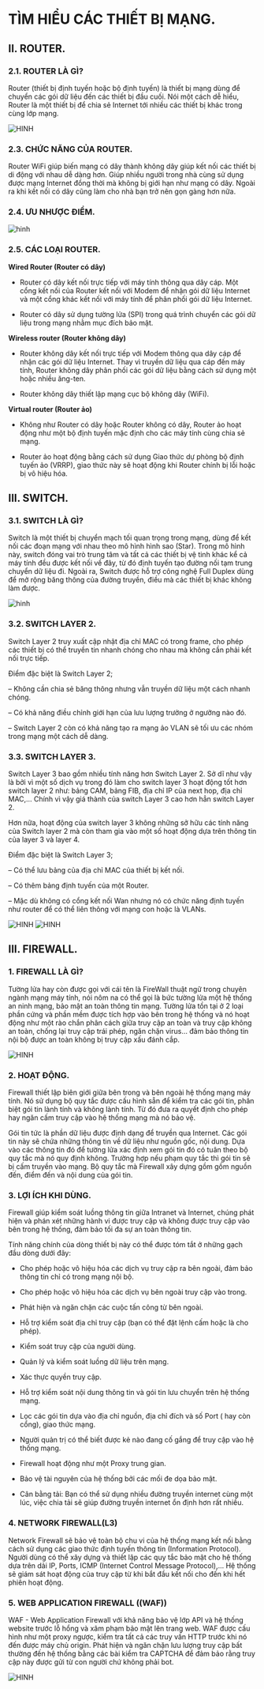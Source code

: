 # TÌM HIỂU CÁC THIẾT BỊ MẠNG.

## II. ROUTER.

### 2.1. ROUTER LÀ GÌ?

Router (thiết bị định tuyến hoặc bộ định tuyến) là thiết bị mạng dùng để chuyển các gói dữ liệu đến các thiết bị đầu cuối. Nói một cách dễ hiểu, Router là một thiết bị để chia sẻ Internet tới nhiều các thiết bị khác trong cùng lớp mạng.

![HINH ](../images/16_ROUTER.png)




### 2.3. CHỨC NĂNG CỦA ROUTER.

Router WiFi giúp biến mạng có dây thành không dây giúp kết nối các thiết bị di động với nhau dễ dàng hơn. Giúp nhiều người trong nhà cùng sử dụng được mạng Internet đồng thời mà không bị giới hạn như mạng có dây. Ngoài ra khi kết nối có dây cũng làm cho nhà bạn trở nên gọn gàng hơn nữa.

### 2.4. ƯU NHƯỢC ĐIỂM.

![hinh ](../images/15_router.png)


### 2.5. CÁC LOẠI ROUTER.

**Wired Router (Router có dây)**

- Router có dây kết nối trực tiếp với máy tính thông qua dây cáp. Một cổng kết nối của Router kết nối với Modem để nhận gói dữ liệu Internet và một cổng khác kết nối với máy tính để phân phối gói dữ liệu Internet.

- Router có dây sử dụng tường lửa (SPI) trong quá trình chuyển các gói dữ liệu trong mạng nhằm mục đích bảo mật.

**Wireless router (Router không dây)**

- Router không dây kết nối trực tiếp với Modem thông qua dây cáp để nhận các gói dữ liệu Internet. Thay vì truyền dữ liệu qua cáp đến máy tính, Router không dây phân phối các gói dữ liệu bằng cách sử dụng một hoặc nhiều ăng-ten.

- Router không dây thiết lập mạng cục bộ không dây (WiFi).

**Virtual router (Router ảo)**

- Không như Router có dây hoặc Router không có dây, Router ảo hoạt động như một bộ định tuyến mặc định cho các máy tính cùng chia sẻ mạng.

- Router ảo hoạt động bằng cách sử dụng Giao thức dự phòng bộ định tuyến ảo (VRRP), giao thức này sẽ hoạt động khi Router chính bị lỗi hoặc bị vô hiệu hóa.


## III. SWITCH.

### 3.1. SWITCH LÀ GÌ?

Switch là một thiết bị chuyển mạch tối quan trọng trong mạng, dùng để kết nối các đoạn mạng với nhau theo mô hình hình sao (Star). Trong mô hình này, switch đóng vai trò trung tâm và tất cả các thiết bị vệ tinh khác kể cả máy tính đều được kết nối về đây, từ đó định tuyến tạo đường nối tạm trung chuyển dữ liệu đi. Ngoài ra, Switch được hỗ trợ công nghệ Full Duplex dùng để mở rộng băng thông của đường truyền, điều mà các thiết bị khác không làm được.

![hinh ](../images/17_switch.png)


### 3.2. SWITCH LAYER 2.

Switch Layer 2 truy xuất cập nhật địa chỉ MAC có trong frame, cho phép các thiết bị có thể truyền tin nhanh chóng cho nhau mà không cần phải kết nối trực tiếp. 

Điểm đặc biệt là Switch Layer 2;

– Không cần chia sẻ băng thông nhưng vẫn truyền dữ liệu một cách nhanh chóng.

– Có khả năng điều chỉnh giới hạn của lưu lượng trưởng ở ngưỡng nào đó.

– Switch Layer 2 còn có khả năng tạo ra mạng ảo VLAN sẽ tối ưu các nhóm trong mạng một cách dễ dàng.

### 3.3. SWITCH LAYER 3.

Switch Layer 3 bao gồm nhiều tính năng hơn Switch Layer 2. Sở dĩ như vậy là bởi vì một số dịch vụ trong đó làm cho switch layer 3 hoạt động tốt hơn switch layer 2 như: bảng CAM, bảng FIB, địa chỉ IP của next hop, địa chỉ MAC,… Chính vì vậy giá thành của switch Layer 3 cao hơn hẳn switch Layer 2.

Hơn nữa, hoạt động của switch layer 3 không những sở hữu các tính năng của Switch layer 2 mà còn tham gia vào một số hoạt động dựa trên thông tin của layer 3 và layer 4.

Điểm đặc biệt là Switch Layer 3;

– Có thể lưu bảng của địa chỉ MAC của thiết bị kết nối.

– Có thêm bảng định tuyến của một Router.

– Mặc dù không có cổng kết nối Wan nhưng nó có chức năng định tuyến như router để có thể liên thông với mạng con hoặc là VLANs.

![HINH ](../images/18_SWITCH_L2_L3.png)
![HINH ](../images/19_SWITCH_L2_L3.png)


## III. FIREWALL.

### 1. FIREWALL LÀ GÌ?

Tường lửa hay còn được gọi với cái tên là FireWall thuật ngữ trong chuyên ngành mạng máy tính, nói nôm na có thể gọi là bức tường lửa một hệ thống an ninh mạng, bảo mật an toàn thông tin mạng. Tường lửa tồn tại ở 2 loại phần cứng và phần mềm được tích hợp vào bên trong hệ thống và nó hoạt động như một rào chắn phân cách giữa truy cập an toàn và truy cập không an toàn, chống lại truy cập trái phép, ngăn chặn virus… đảm bảo thông tin nội bộ được an toàn không bị truy cập xấu đánh cắp.

![HINH ](../images/20_FIRE_WALL.png)

### 2. HOẠT ĐỘNG.

Firewall thiết lập biên giới giữa bên trong và bên ngoài hệ thống mạng máy tính. Nó sử dụng bộ quy tắc được cấu hình sẵn để kiểm tra các gói tin, phân biệt gói tin lành tính và không lành tính. Từ đó đưa ra quyết định cho phép hay ngăn cấm truy cập vào hệ thống mạng mà nó bảo vệ.

Gói tin tức là phần dữ liệu được định dạng để truyền qua Internet. Các gói tin này sẽ chứa những thông tin về dữ liệu như nguồn gốc, nội dung. Dựa vào các thông tin đó để tường lửa xác định xem gói tin đó có tuân theo bộ quy tắc mà nó quy định không. Trường hợp nếu phạm quy tắc thì gói tin sẽ bị cấm truyền vào mạng. Bộ quy tắc mà Firewall xây dựng gồm gồm nguồn đến, điểm đến và nội dung của gói tin.

### 3. LỢI ÍCH KHI DÙNG.

Firewall giúp kiểm soát luồng thông tin giữa Intranet và Internet, chúng phát hiện và phán xét những hành vi được truy cập và không được truy cập vào bên trong hệ thống, đảm bảo tối đa sự an toàn thông tin.

Tính năng chính của dòng thiết bị này có thể được tóm tắt ở những gạch đầu dòng dưới đây:

- Cho phép hoặc vô hiệu hóa các dịch vụ truy cập ra bên ngoài, đảm bảo thông tin chỉ có trong mạng nội bộ.

- Cho phép hoặc vô hiệu hóa các dịch vụ bên ngoài truy cập vào trong.

- Phát hiện và ngăn chặn các cuộc tấn công từ bên ngoài.

- Hỗ trợ kiểm soát địa chỉ truy cập (bạn có thể đặt lệnh cấm hoặc là cho phép).

- Kiểm soát truy cập của người dùng.

- Quản lý và kiểm soát luồng dữ liệu trên mạng.

- Xác thực quyền truy cập.

- Hỗ trợ kiểm soát nội dung thông tin và gói tin lưu chuyển trên hệ thống mạng.

- Lọc các gói tin dựa vào địa chỉ nguồn, địa chỉ đích và số Port ( hay còn cổng), giao thức mạng.

- Người quản trị có thể biết được kẻ nào đang cố gắng để truy cập vào hệ thống mạng.

- Firewall hoạt động như một Proxy trung gian.

- Bảo vệ tài nguyên của hệ thống bởi các mối đe dọa bảo mật.

- Cân bằng tải: Bạn có thể sử dụng nhiều đường truyền internet cùng một lúc, việc chia tải sẽ giúp đường truyền internet ổn định hơn rất nhiều.


### 4. NETWORK FIREWALL(L3)

 Network Firewall sẽ bảo vệ toàn bộ chu vi của hệ thống mạng kết nối bằng cách sử dụng các giao thức định tuyến thông tin (Information Protocol). Người dùng có thể xây dựng và thiết lập các quy tắc bảo mật cho hệ thống dựa trên dải IP, Ports, ICMP (Internet Control Message Protocol),... Hệ thống sẽ giám sát hoạt động của truy cập từ khi bắt đầu kết nối cho đến khi hết phiên hoạt động.


### 5. WEB APPLICATION FIREWALL ((WAF))

WAF - Web Application Firewall với khả năng bảo vệ lớp API và hệ thống website trước lỗ hổng và xâm phạm bảo mật lên trang web. WAF được cấu hình như một proxy ngược, kiểm tra tất cả các truy vấn HTTP trước khi nó đến được máy chủ origin. Phát hiện và ngăn chặn lưu lượng truy cập bất thường đến hệ thống bằng các bài kiểm tra CAPTCHA để đảm bảo rằng truy cập này được gửi từ con người chứ không phải bot.


![HINH ](../images/21_WAF_NF.png)

















